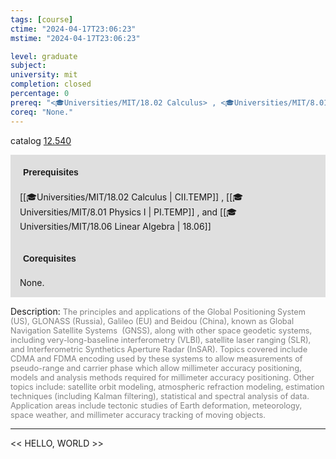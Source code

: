 ```yaml
---
tags: [course]
ctime: "2024-04-17T23:06:23"
mstime: "2024-04-17T23:06:23"

level: graduate
subject: 
university: mit
completion: closed
percentage: 0
prereq: "<🎓Universities/MIT/18.02 Calculus> , <🎓Universities/MIT/8.01 Physics I> , and <🎓Universities/MIT/18.06 Linear Algebra>"
coreq: "None."
---
```


catalog [12.540](http://student.mit.edu/catalog/m12b.html#12.540)

<span style="display: block; padding: 15px; background-color: rgb(100, 100, 100, 0.2);"><font id="m_prereq810_0" style="display: block; font-family: Arial, sans-serif; font-weight: bold; padding: 5px">Prerequisites</font><br><span id="prereq810_0">[[🎓Universities/MIT/18.02 Calculus | CII.TEMP]] , [[🎓Universities/MIT/8.01 Physics I | PI.TEMP]] , and [[🎓Universities/MIT/18.06 Linear Algebra | 18.06]]</span></span>
<span style="display: block; padding: 15px; background-color: rgb(100, 100, 100, 0.2);"><font id="m_coreq810_0" style="display: block; font-family: Arial, sans-serif; font-weight: bold; padding: 5px">Corequisites</font><br><span id="coreq810_0">None.</span></span>

<font style="">Description:</font>
<font style="color: grey; font-size: 0.8rem;">The principles and applications of the Global Positioning System (US), GLONASS (Russia), Galileo (EU) and Beidou (China), known as Global Navigation Satellite Systems  (GNSS), along with other space geodetic systems, including very-long-baseline interferometry (VLBI), satellite laser ranging (SLR), and Interferometric Synthetics Aperture Radar (InSAR). Topics covered include CDMA and FDMA encoding used by these systems to allow measurements of pseudo-range and carrier phase which allow millimeter accuracy positioning, models and analysis methods required for millimeter accuracy positioning. Other topics include: satellite orbit modeling, atmospheric refraction modeling, estimation techniques (including Kalman filtering), statistical and spectral analysis of data.  Application areas include tectonic studies of Earth deformation, meteorology, space weather, and millimeter accuracy tracking of moving objects.</font>



---

<< HELLO, WORLD >>
